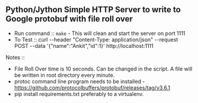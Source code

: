 Python/Jython Simple HTTP Server to write to Google protobuf with file roll over
------

- Run command :: `make` - This will clean and start the server on port 1111
- To Test :: curl --header "Content-Type: application/json" --request POST --data '{"name":"Ankit","id":1}' http://localhost:1111 

Notes ::
- File Roll Over time is 10 seconds. Can be changed in the script. A file will be written in root directory every minute.
- protoc command line program needs to be installed - https://github.com/protocolbuffers/protobuf/releases/tag/v3.6.1
- pip install requirements.txt preferably to a virtualenv. 
